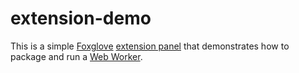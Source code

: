 # extension-demo

This is a simple [Foxglove](http://foxglove.dev/) [extension panel](https://docs.foxglove.dev/docs/visualization/extensions/api/panel) that demonstrates how to package and run a [Web Worker](https://developer.mozilla.org/en-US/docs/Web/API/Web_Workers_API/Using_web_workers).
